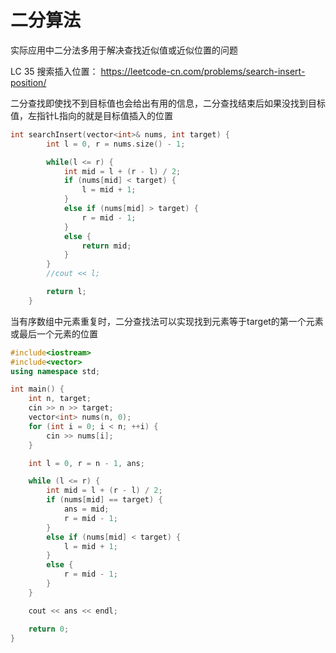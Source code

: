 # 二分算法

实际应用中二分法多用于解决查找近似值或近似位置的问题

LC 35 搜索插入位置： https://leetcode-cn.com/problems/search-insert-position/

二分查找即使找不到目标值也会给出有用的信息，二分查找结束后如果没找到目标值，左指针L指向的就是目标值插入的位置

```c++
int searchInsert(vector<int>& nums, int target) {
        int l = 0, r = nums.size() - 1;

        while(l <= r) {
            int mid = l + (r - l) / 2;
            if (nums[mid] < target) {
                l = mid + 1;
            }
            else if (nums[mid] > target) {
                r = mid - 1;
            }
            else {
                return mid;
            }
        }
        //cout << l;

        return l;
    }
```



当有序数组中元素重复时，二分查找法可以实现找到元素等于target的第一个元素或最后一个元素的位置

```c++
#include<iostream>
#include<vector>
using namespace std;

int main() {
    int n, target;
    cin >> n >> target;
    vector<int> nums(n, 0);
    for (int i = 0; i < n; ++i) {
        cin >> nums[i];
    }

    int l = 0, r = n - 1, ans;

    while (l <= r) {
        int mid = l + (r - l) / 2;
        if (nums[mid] == target) {
            ans = mid;
            r = mid - 1;
        }
        else if (nums[mid] < target) {
            l = mid + 1;
        }
        else {
            r = mid - 1;
        }
    }

    cout << ans << endl;

    return 0;
}

```

